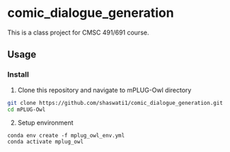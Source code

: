 # comic_dialogue_generation
This is a class project for CMSC 491/691 course.

## Usage
### Install
1. Clone this repository and navigate to mPLUG-Owl directory
```bash
git clone https://github.com/shaswati1/comic_dialogue_generation.git
cd mPLUG-Owl
```

2. Setup environment
```Shell
conda env create -f mplug_owl_env.yml
conda activate mplug_owl
```

